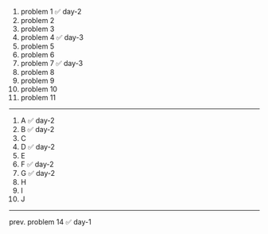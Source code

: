 1. problem 1    ✅ day-2
2. problem 2
3. problem 3
4. problem 4    ✅ day-3
5. problem 5
6. problem 6
7. problem 7    ✅ day-3
8. problem 8
9. problem 9
10. problem 10
11. problem 11

---

1. A ✅ day-2
2. B ✅ day-2 
3. C
4. D ✅ day-2
5. E
6. F ✅ day-2
7. G ✅ day-2
8. H
9. I
10. J

--- 

prev. problem 14 ✅ day-1
